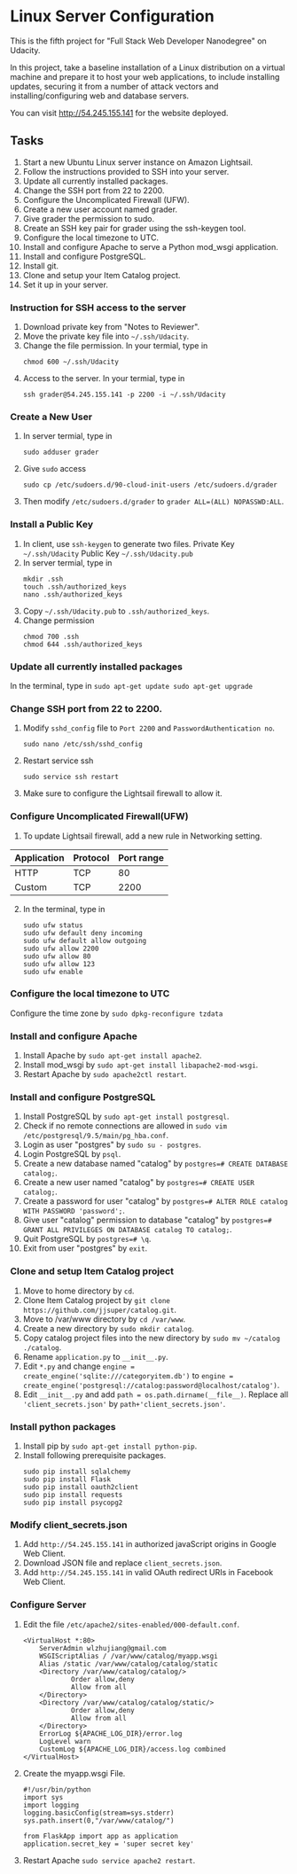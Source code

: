 # Linux Server Configuration
This is the fifth project for "Full Stack Web Developer Nanodegree" on Udacity. 

In this project, take a baseline installation of a Linux distribution on a virtual machine and prepare it to host your web applications, to include installing updates, securing it from a number of attack vectors and installing/configuring web and database servers.

You can visit http://54.245.155.141 for the website deployed.

## Tasks
1. Start a new Ubuntu Linux server instance on Amazon Lightsail. 
2. Follow the instructions provided to SSH into your server.
3. Update all currently installed packages.
4. Change the SSH port from 22 to 2200.
5. Configure the Uncomplicated Firewall (UFW).
6. Create a new user account named grader.
7. Give grader the permission to sudo.
8. Create an SSH key pair for grader using the ssh-keygen tool.
9. Configure the local timezone to UTC.
10. Install and configure Apache to serve a Python mod_wsgi application.
11. Install and configure PostgreSQL.
12. Install git.
13. Clone and setup your Item Catalog project.
14. Set it up in your server.

### Instruction for SSH access to the server
1. Download private key from "Notes to Reviewer".
2. Move the private key file into `~/.ssh/Udacity`.
3. Change the file permission. In your termial, type in 
	```
	chmod 600 ~/.ssh/Udacity
	```
4. Access to the server. In your termial, type in
	```
	ssh grader@54.245.155.141 -p 2200 -i ~/.ssh/Udacity
	```

### Create a New User
1. In server termial, type in
	```
	sudo adduser grader
	```
2. Give `sudo` access
	```
	sudo cp /etc/sudoers.d/90-cloud-init-users /etc/sudoers.d/grader
	```
3. Then modify `/etc/sudoers.d/grader` to `grader ALL=(ALL) NOPASSWD:ALL`.

### Install a Public Key
1. In client, use `ssh-keygen` to generate two files. 
	Private Key `~/.ssh/Udacity`
	Public  Key `~/.ssh/Udacity.pub`
2. In server termial, type in 
	```
	mkdir .ssh
	touch .ssh/authorized_keys
	nano .ssh/authorized_keys
	```
3. Copy `~/.ssh/Udacity.pub` to `.ssh/authorized_keys`.
4. Change permission
	```
	chmod 700 .ssh
	chmod 644 .ssh/authorized_keys
	```
### Update all currently installed packages
In the terminal, type in
	```
	sudo apt-get update
	sudo apt-get upgrade
	```
### Change SSH port from 22 to 2200.
1. Modify `sshd_config` file to `Port 2200` and `PasswordAuthentication no`.
	```
	sudo nano /etc/ssh/sshd_config
	```
2. Restart service ssh
	```
	sudo service ssh restart
	```
3. Make sure to configure the Lightsail firewall to allow it.

### Configure Uncomplicated Firewall(UFW)
1. To update Lightsail firewall, add a new rule in Networking setting.

Application | Protocol  | Port range	
----------- | --------- | ----------
HTTP        | TCP       | 80	
Custom      | TCP       | 2200

2. In the terminal, type in
	```
	sudo ufw status
	sudo ufw default deny incoming
	sudo ufw default allow outgoing
	sudo ufw allow 2200
	sudo ufw allow 80
	sudo ufw allow 123
	sudo ufw enable
	```


### Configure the local timezone to UTC
Configure the time zone by 
	```sudo dpkg-reconfigure tzdata```

### Install and configure Apache
1. Install Apache by `sudo apt-get install apache2`.
2. Install mod_wsgi by `sudo apt-get install libapache2-mod-wsgi`.
3. Restart Apache by `sudo apache2ctl restart`.

### Install and configure PostgreSQL
1. Install PostgreSQL by `sudo apt-get install postgresql`.
2. Check if no remote connections are allowed in `sudo vim /etc/postgresql/9.5/main/pg_hba.conf`.
3. Login as user "postgres" by `sudo su - postgres`.
4. Login PostgreSQL by `psql`.
5. Create a new database named "catalog" by `postgres=# CREATE DATABASE catalog;`.
6. Create a new user named "catalog" by `postgres=# CREATE USER catalog;`.
7. Create a password for user "catalog" by `postgres=# ALTER ROLE catalog WITH PASSWORD 'password';`.
8. Give user "catalog" permission to database "catalog" by 	`postgres=# GRANT ALL PRIVILEGES ON DATABASE catalog TO catalog;`.
9. Quit PostgreSQL by `postgres=# \q`.
10. Exit from user "postgres" by `exit`.

### Clone and setup Item Catalog project
1. Move to home directory by `cd`.
2. Clone Item Catalog project by `git clone https://github.com/jjsuper/catalog.git`.
3. Move to /var/www directory by `cd /var/www`.
4. Create a new directory by `sudo mkdir catalog`.
5. Copy catalog project files into the new directory by `sudo mv ~/catalog ./catalog`.
6. Rename `application.py` to `__init__.py`.
7. Edit `*.py` and change `engine = create_engine('sqlite:///categoryitem.db')` to `engine = create_engine('postgresql://catalog:password@localhost/catalog')`.
8. Edit `__init__.py` and add `path = os.path.dirname(__file__)`. Replace all `'client_secrets.json'` by `path+'client_secrets.json'`.


### Install python packages
1. Install pip by `sudo apt-get install python-pip`.
2. Install following prerequisite packages.
	```
	sudo pip install sqlalchemy 
	sudo pip install Flask
	sudo pip install oauth2client
	sudo pip install requests
	sudo pip install psycopg2
	```

### Modify client_secrets.json
1. Add `http://54.245.155.141` in authorized javaScript origins in Google Web Client.
2. Download JSON file and replace `client_secrets.json`.
2. Add `http://54.245.155.141` in valid OAuth redirect URIs in Facebook Web Client.

### Configure Server
1. Edit the file `/etc/apache2/sites-enabled/000-default.conf`.
	```
	<VirtualHost *:80>
        ServerAdmin wlzhujiang@gmail.com
        WSGIScriptAlias / /var/www/catalog/myapp.wsgi
        Alias /static /var/www/catalog/catalog/static
        <Directory /var/www/catalog/catalog/>
                Order allow,deny
                Allow from all
        </Directory>
        <Directory /var/www/catalog/catalog/static/>
                Order allow,deny
                Allow from all
        </Directory>
        ErrorLog ${APACHE_LOG_DIR}/error.log
        LogLevel warn
        CustomLog ${APACHE_LOG_DIR}/access.log combined
	</VirtualHost>
	```
2. Create the myapp.wsgi File.
	```
	#!/usr/bin/python
	import sys
	import logging
	logging.basicConfig(stream=sys.stderr)
	sys.path.insert(0,"/var/www/catalog/")

	from FlaskApp import app as application
	application.secret_key = 'super secret key'
	```
3. Restart Apache `sudo service apache2 restart`.





